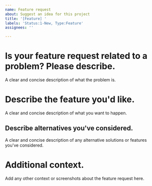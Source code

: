 ```yaml
---
name: Feature request
about: Suggest an idea for this project
title: '[Feature] '
labels: 'Status:1-New, Type:Feature'
assignees: ''

---
```


# Is your feature request related to a problem? Please describe.

A clear and concise description of what the problem is.

# Describe the feature you'd like.

A clear and concise description of what you want to happen.

## Describe alternatives you've considered.

A clear and concise description of any alternative solutions or features you've considered.

# Additional context.

Add any other context or screenshots about the feature request here.
